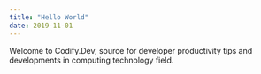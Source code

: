 ```yaml
---
title: "Hello World"
date: 2019-11-01
---
```


Welcome to Codify.Dev, source for developer productivity tips and developments in computing technology field.

